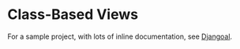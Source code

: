 Class-Based Views
=================

For a sample project, with lots of inline documentation, see [Djangoal](https://github.com/Crossroadsman/Treehouse/tree/master/Tracks/Django/django/djangoal).
